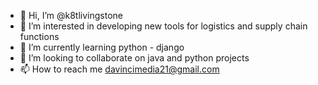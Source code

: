 - 👋 Hi, I’m @k8tlivingstone
- 👀 I’m interested in developing new tools for logistics and supply chain functions
- 🌱 I’m currently learning python - django
- 💞️ I’m looking to collaborate on java and python projects
- 📫 How to reach me davincimedia21@gmail.com

<!---
k8tlivingstone/k8tlivingstone is a ✨ special ✨ repository because its `README.md` (this file) appears on your GitHub profile.
You can click the Preview link to take a look at your changes.
--->
